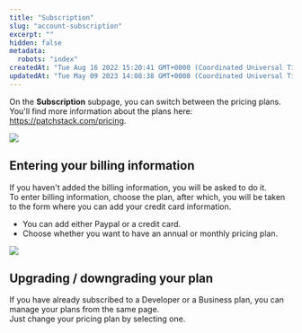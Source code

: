 ```yaml
---
title: "Subscription"
slug: "account-subscription"
excerpt: ""
hidden: false
metadata: 
  robots: "index"
createdAt: "Tue Aug 16 2022 15:20:41 GMT+0000 (Coordinated Universal Time)"
updatedAt: "Tue May 09 2023 14:08:38 GMT+0000 (Coordinated Universal Time)"
---
```

On the **Subscription** subpage, you can switch between the pricing plans.  
You'll find more information about the plans here: <a href="https://patchstack.com/pricing" target="_blank">https\://patchstack.com/pricing</a>.

![](https://files.readme.io/788bca3-small-Patchstack_subscription.png)

## Entering your billing information

If you haven't added the billing information, you will be asked to do it.  
To enter billing information, choose the plan, after which, you will be taken to the form where you can add your credit card information.

- You can add either Paypal or a credit card.
- Choose whether you want to have an annual or monthly pricing plan.

![](https://files.readme.io/afa8f40-small-Patchstack_add_credit_card.png)

## Upgrading / downgrading your plan

If you have already subscribed to a Developer or a Business plan, you can manage your plans from the same page.  
Just change your pricing plan by selecting one.
